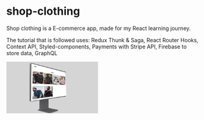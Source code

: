 # shop-clothing

Shop clothing is a E-commerce app, made for my React learning journey.

The tutorial that is followed uses:
Redux Thunk & Saga,
React Router
Hooks, 
Context API, 
Styled-components,
Payments with Stripe API,
 Firebase to store data,
GraphQL
<br>

<img src="https://github.com/ada024/shop-clothing/blob/main/screenshots/clothing_icon.png" width=240 >
